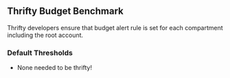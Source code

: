 ## Thrifty Budget Benchmark

Thrifty developers ensure that budget alert rule is set for each compartment including the root account.

### Default Thresholds

- None needed to be thrifty!
